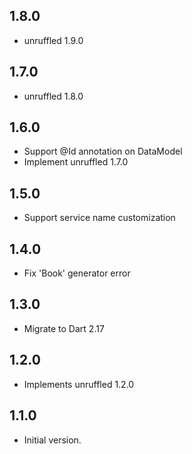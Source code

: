 ## 1.8.0

- unruffled 1.9.0

## 1.7.0

- unruffled 1.8.0

## 1.6.0

- Support @Id annotation on DataModel
- Implement unruffled 1.7.0

## 1.5.0

- Support service name customization

## 1.4.0

- Fix 'Book' generator error

## 1.3.0

- Migrate to Dart 2.17

## 1.2.0

- Implements unruffled 1.2.0

## 1.1.0

- Initial version.
